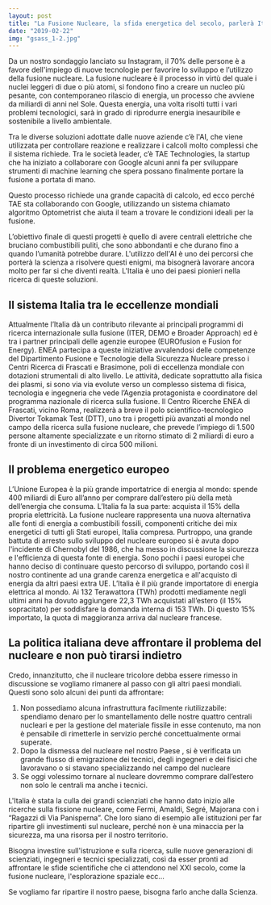 ```yaml
---
layout: post
title: "La Fusione Nucleare, la sfida energetica del secolo, parlerà Italiano?"
date: "2019-02-22"
img: "gsass_1-2.jpg"
---
```


Da un nostro sondaggio lanciato su Instagram, il 70% delle persone è a favore dell'impiego di nuove tecnologie per favorire lo sviluppo e l’utilizzo della fusione nucleare. La fusione nucleare è il processo in virtù del quale i nuclei leggeri di due o più atomi, si fondono fino a creare un nucleo più pesante, con contemporaneo rilascio di energia, un processo che avviene da miliardi di anni nel Sole. Questa energia, una volta risolti tutti i vari problemi tecnologici, sarà in grado di riprodurre energia inesauribile e sostenibile a livello ambientale.

Tra le diverse soluzioni adottate dalle nuove aziende c’è l'AI, che viene utilizzata per controllare reazione e realizzare i calcoli molto complessi che il sistema richiede. Tra le società leader, c’è TAE Technologies, la startup che ha iniziato a collaborare con Google alcuni anni fa per sviluppare strumenti di machine learning che spera possano finalmente portare la fusione a portata di mano.

Questo processo richiede una grande capacità di calcolo, ed ecco perché TAE sta collaborando con Google, utilizzando un sistema chiamato algoritmo Optometrist che aiuta il team a trovare le condizioni ideali per la fusione.

L’obiettivo finale di questi progetti è quello di avere centrali elettriche che bruciano combustibili puliti, che sono abbondanti e che durano fino a quando l’umanità potrebbe durare. L'utilizzo dell'AI è uno dei percorsi che porterà la scienza a risolvere questi enigmi, ma bisognerà lavorare ancora molto per far si che diventi realtà. L'Italia è uno dei paesi pionieri nella ricerca di queste soluzioni.

## Il sistema Italia tra le eccellenze mondiali

Attualmente l’Italia dà un contributo rilevante ai principali programmi di ricerca internazionale sulla fusione (ITER, DEMO e Broader Approach) ed è tra i partner principali delle agenzie europee (EUROfusion e Fusion for Energy). ENEA partecipa a queste iniziative avvalendosi delle competenze del Dipartimento Fusione e Tecnologie della Sicurezza Nucleare presso i Centri Ricerca di Frascati e Brasimone, poli di eccellenza mondiale con dotazioni strumentali di alto livello. Le attività, dedicate soprattutto alla fisica dei plasmi, si sono via via evolute verso un complesso sistema di fisica, tecnologia e ingegneria che vede l’Agenzia protagonista e coordinatore del programma nazionale di ricerca sulla fusione. Il Centro Ricerche ENEA di Frascati, vicino Roma, realizzerà a breve il polo scientifico-tecnologico Divertor Tokamak Test (DTT), uno tra i progetti più avanzati al mondo nel campo della ricerca sulla fusione nucleare, che prevede l’impiego di 1.500 persone altamente specializzate e un ritorno stimato di 2 miliardi di euro a fronte di un investimento di circa 500 milioni.

## Il problema energetico europeo

L’Unione Europea è la più grande importatrice di energia al mondo: spende 400 miliardi di Euro all’anno per comprare dall’estero più della metà dell’energia che consuma. L’Italia fa la sua parte: acquista il 15% della propria elettricità. La fusione nucleare rappresenta una nuova alternativa alle fonti di energia a combustibili fossili, componenti critiche dei mix energetici di tutti gli Stati europei, Italia compresa. Purtroppo, una grande battuta di arresto sullo sviluppo del nucleare europeo si è avuta dopo l'incidente di Chernobyl del 1986, che ha messo in discussione la sicurezza e l'efficienza di questa fonte di energia. Sono pochi i paesi europei che hanno deciso di continuare questo percorso di sviluppo, portando così il nostro continente ad una grande carenza energetica e all'acquisto di energia da altri paesi extra UE. L’Italia è il più grande importatore di energia elettrica al mondo. Ai 132 Terawattora (TWh) prodotti mediamente negli ultimi anni ha dovuto aggiungere 22,3 TWh acquistati all’estero (il 15% sopracitato) per soddisfare la domanda interna di 153 TWh. Di questo 15% importato, la quota di maggioranza arriva dal nucleare francese.

## La politica italiana deve affrontare il problema del nucleare e non può tirarsi indietro

Credo, innanzitutto, che il nucleare tricolore debba essere rimesso in discussione se vogliamo rimanere al passo con gli altri paesi mondiali. Questi sono solo alcuni dei punti da affrontare:

1. Non possediamo alcuna infrastruttura facilmente riutilizzabile: spendiamo denaro per lo smantellamento delle nostre quattro centrali nucleari e per la gestione del materiale fissile in esse contenuto, ma non è pensabile di rimetterle in servizio perché concettualmente ormai superate.
2. Dopo la dismessa del nucleare nel nostro Paese , si è verificata un grande flusso di emigrazione dei tecnici, degli ingegneri e dei fisici che lavoravano o si stavano specializzando nel campo del nucleare
3. Se oggi volessimo tornare al nucleare dovremmo comprare dall’estero non solo le centrali ma anche i tecnici.

L'Italia è stata la culla dei grandi scienziati che hanno dato inizio alle ricerche sulla fissione nucleare, come Fermi, Amaldi, Segré, Majorana con i “Ragazzi di Via Panisperna”. Che loro siano di esempio alle istituzioni per far ripartire gli investimenti sul nucleare, perché non è una minaccia per la sicurezza, ma una risorsa per il nostro territorio.

Bisogna investire sull'istruzione e sulla ricerca, sulle nuove generazioni di scienziati, ingegneri e tecnici specializzati, così da esser pronti ad affrontare le sfide scientifiche che ci attendono nel XXI secolo, come la fusione nucleare, l'esplorazione spaziale ecc...

Se vogliamo far ripartire il nostro paese, bisogna farlo anche dalla Scienza.
